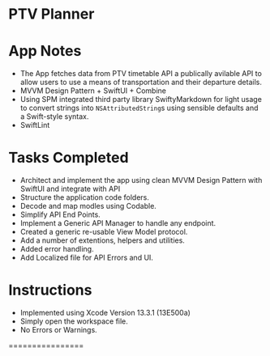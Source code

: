 PTV Planner
============

# App Notes
- The App fetches data from PTV timetable API a publically avilable API to allow users to use a means of transportation and their departure details.
- MVVM Design Pattern + SwiftUI + Combine
- Using SPM integrated third party library SwiftyMarkdown for light usage to convert strings into `NSAttributedString`s using sensible defaults and a Swift-style syntax.
- SwiftLint

# Tasks Completed

- Architect and implement the app using clean MVVM Design Pattern with SwiftUI and integrate with API
- Structure the application code folders.
- Decode and map modles using Codable.
- Simplify API End Points.
- Implement a Generic API Manager to handle any endpoint.
- Created a generic re-usable View Model protocol.
- Add a number of extentions, helpers and utilities.
- Added error handling.
- Add Localized file for API Errors and UI.

# Instructions
- Implemented using Xcode Version 13.3.1 (13E500a)
- Simply open the workspace file.
- No Errors or Warnings.


================
